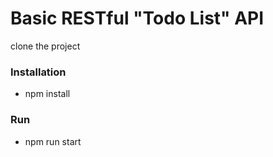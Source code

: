 # Basic RESTful "Todo List" API

clone the project

### Installation
* npm install

### Run
* npm run start


